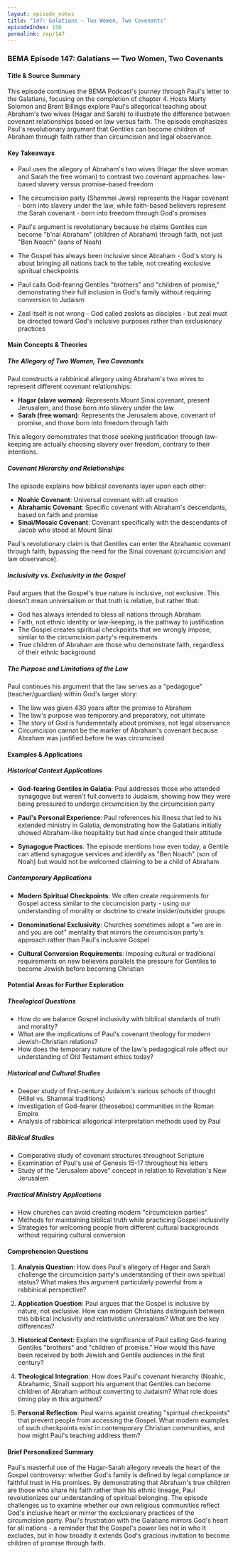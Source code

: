 ```yaml
---
layout: episode_notes
title: "147: Galatians — Two Women, Two Covenants"
episodeIndex: 150
permalink: /ep/147
---
```

### BEMA Episode 147: Galatians — Two Women, Two Covenants

#### Title & Source Summary

This episode continues the BEMA Podcast's journey through Paul's letter to the Galatians, focusing on the completion of chapter 4. Hosts Marty Solomon and Brent Billings explore Paul's allegorical teaching about Abraham's two wives (Hagar and Sarah) to illustrate the difference between covenant relationships based on law versus faith. The episode emphasizes Paul's revolutionary argument that Gentiles can become children of Abraham through faith rather than circumcision and legal observance.

#### Key Takeaways

- Paul uses the allegory of Abraham's two wives (Hagar the slave woman and Sarah the free woman) to contrast two covenant approaches: law-based slavery versus promise-based freedom

- The circumcision party (Shammai Jews) represents the Hagar covenant - born into slavery under the law, while faith-based believers represent the Sarah covenant - born into freedom through God's promises

- Paul's argument is revolutionary because he claims Gentiles can become "b'nai Abraham" (children of Abraham) through faith, not just "Ben Noach" (sons of Noah)

- The Gospel has always been inclusive since Abraham - God's story is about bringing all nations back to the table, not creating exclusive spiritual checkpoints

- Paul calls God-fearing Gentiles "brothers" and "children of promise," demonstrating their full inclusion in God's family without requiring conversion to Judaism

- Zeal itself is not wrong - God called zealots as disciples - but zeal must be directed toward God's inclusive purposes rather than exclusionary practices

#### Main Concepts & Theories

##### The Allegory of Two Women, Two Covenants

Paul constructs a rabbinical allegory using Abraham's two wives to represent different covenant relationships:

- **Hagar (slave woman)**: Represents Mount Sinai covenant, present Jerusalem, and those born into slavery under the law
- **Sarah (free woman)**: Represents the Jerusalem above, covenant of promise, and those born into freedom through faith

This allegory demonstrates that those seeking justification through law-keeping are actually choosing slavery over freedom, contrary to their intentions.

##### Covenant Hierarchy and Relationships

The episode explains how biblical covenants layer upon each other:

- **Noahic Covenant**: Universal covenant with all creation
- **Abrahamic Covenant**: Specific covenant with Abraham's descendants, based on faith and promise
- **Sinai/Mosaic Covenant**: Covenant specifically with the descendants of Jacob who stood at Mount Sinai

Paul's revolutionary claim is that Gentiles can enter the Abrahamic covenant through faith, bypassing the need for the Sinai covenant (circumcision and law observance).

##### Inclusivity vs. Exclusivity in the Gospel

Paul argues that the Gospel's true nature is inclusive, not exclusive. This doesn't mean universalism or that truth is relative, but rather that:

- God has always intended to bless all nations through Abraham
- Faith, not ethnic identity or law-keeping, is the pathway to justification
- The Gospel creates spiritual checkpoints that we wrongly impose, similar to the circumcision party's requirements
- True children of Abraham are those who demonstrate faith, regardless of their ethnic background

##### The Purpose and Limitations of the Law

Paul continues his argument that the law serves as a "pedagogue" (teacher/guardian) within God's larger story:

- The law was given 430 years after the promise to Abraham
- The law's purpose was temporary and preparatory, not ultimate
- The story of God is fundamentally about promises, not legal observance
- Circumcision cannot be the marker of Abraham's covenant because Abraham was justified before he was circumcised

#### Examples & Applications

##### Historical Context Applications

- **God-fearing Gentiles in Galatia**: Paul addresses those who attended synagogue but weren't full converts to Judaism, showing how they were being pressured to undergo circumcision by the circumcision party

- **Paul's Personal Experience**: Paul references his illness that led to his extended ministry in Galatia, demonstrating how the Galatians initially showed Abraham-like hospitality but had since changed their attitude

- **Synagogue Practices**: The episode mentions how even today, a Gentile can attend synagogue services and identify as "Ben Noach" (son of Noah) but would not be welcomed claiming to be a child of Abraham

##### Contemporary Applications

- **Modern Spiritual Checkpoints**: We often create requirements for Gospel access similar to the circumcision party - using our understanding of morality or doctrine to create insider/outsider groups

- **Denominational Exclusivity**: Churches sometimes adopt a "we are in and you are out" mentality that mirrors the circumcision party's approach rather than Paul's inclusive Gospel

- **Cultural Conversion Requirements**: Imposing cultural or traditional requirements on new believers parallels the pressure for Gentiles to become Jewish before becoming Christian

#### Potential Areas for Further Exploration

##### Theological Questions

- How do we balance Gospel inclusivity with biblical standards of truth and morality?
- What are the implications of Paul's covenant theology for modern Jewish-Christian relations?
- How does the temporary nature of the law's pedagogical role affect our understanding of Old Testament ethics today?

##### Historical and Cultural Studies

- Deeper study of first-century Judaism's various schools of thought (Hillel vs. Shammai traditions)
- Investigation of God-fearer (theosebos) communities in the Roman Empire
- Analysis of rabbinical allegorical interpretation methods used by Paul

##### Biblical Studies

- Comparative study of covenant structures throughout Scripture
- Examination of Paul's use of Genesis 15-17 throughout his letters
- Study of the "Jerusalem above" concept in relation to Revelation's New Jerusalem

##### Practical Ministry Applications

- How churches can avoid creating modern "circumcision parties"
- Methods for maintaining biblical truth while practicing Gospel inclusivity
- Strategies for welcoming people from different cultural backgrounds without requiring cultural conversion

#### Comprehension Questions

1. **Analysis Question**: How does Paul's allegory of Hagar and Sarah challenge the circumcision party's understanding of their own spiritual status? What makes this argument particularly powerful from a rabbinical perspective?

2. **Application Question**: Paul argues that the Gospel is inclusive by nature, not exclusive. How can modern Christians distinguish between this biblical inclusivity and relativistic universalism? What are the key differences?

3. **Historical Context**: Explain the significance of Paul calling God-fearing Gentiles "brothers" and "children of promise." How would this have been received by both Jewish and Gentile audiences in the first century?

4. **Theological Integration**: How does Paul's covenant hierarchy (Noahic, Abrahamic, Sinai) support his argument that Gentiles can become children of Abraham without converting to Judaism? What role does timing play in this argument?

5. **Personal Reflection**: Paul warns against creating "spiritual checkpoints" that prevent people from accessing the Gospel. What modern examples of such checkpoints exist in contemporary Christian communities, and how might Paul's teaching address them?

#### Brief Personalized Summary

Paul's masterful use of the Hagar-Sarah allegory reveals the heart of the Gospel controversy: whether God's family is defined by legal compliance or faithful trust in His promises. By demonstrating that Abraham's true children are those who share his faith rather than his ethnic lineage, Paul revolutionizes our understanding of spiritual belonging. The episode challenges us to examine whether our own religious communities reflect God's inclusive heart or mirror the exclusionary practices of the circumcision party. Paul's frustration with the Galatians mirrors God's heart for all nations - a reminder that the Gospel's power lies not in who it excludes, but in how broadly it extends God's gracious invitation to become children of promise through faith.
